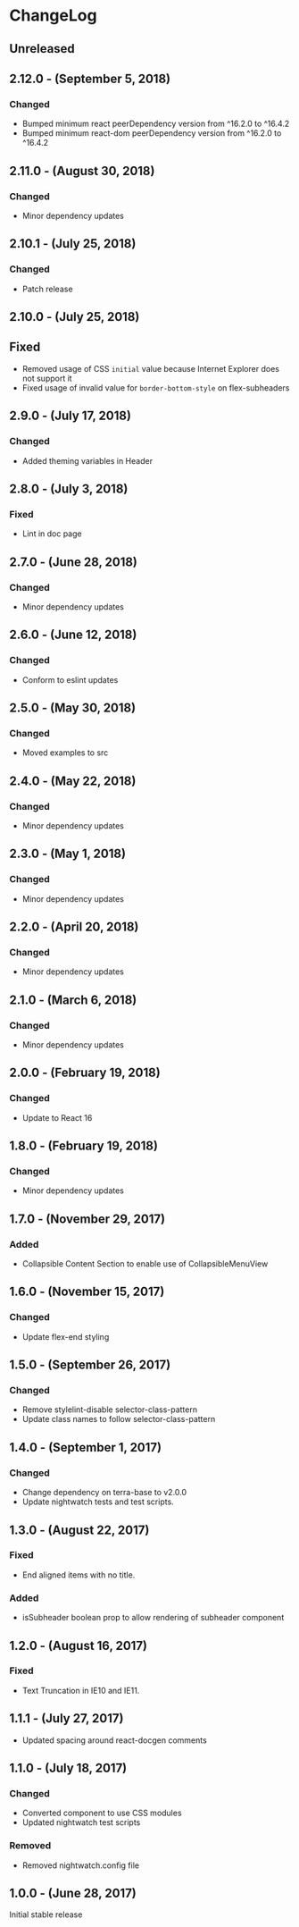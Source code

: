 ChangeLog
=========

Unreleased
----------

2.12.0 - (September 5, 2018)
----------
### Changed
* Bumped minimum react peerDependency version from ^16.2.0 to ^16.4.2
* Bumped minimum react-dom peerDependency version from ^16.2.0 to ^16.4.2

2.11.0 - (August 30, 2018)
----------
### Changed
* Minor dependency updates

2.10.1 - (July 25, 2018)
----------
### Changed
* Patch release

2.10.0 - (July 25, 2018)
----------
## Fixed
* Removed usage of CSS `initial` value because Internet Explorer does not support it
* Fixed usage of invalid value for `border-bottom-style` on flex-subheaders

2.9.0 - (July 17, 2018)
----------
### Changed
* Added theming variables in Header

2.8.0 - (July 3, 2018)
----------
### Fixed
* Lint in doc page

2.7.0 - (June 28, 2018)
----------
### Changed
* Minor dependency updates

2.6.0 - (June 12, 2018)
----------
### Changed
* Conform to eslint updates

2.5.0 - (May 30, 2018)
----------
### Changed
* Moved examples to src

2.4.0 - (May 22, 2018)
----------
### Changed
* Minor dependency updates

2.3.0 - (May 1, 2018)
----------
### Changed
* Minor dependency updates

2.2.0 - (April 20, 2018)
----------
### Changed
* Minor dependency updates

2.1.0 - (March 6, 2018)
----------
### Changed
* Minor dependency updates

2.0.0 - (February 19, 2018)
----------
### Changed
* Update to React 16

1.8.0 - (February 19, 2018)
----------
### Changed
* Minor dependency updates

1.7.0 - (November 29, 2017)
-----------------
### Added
* Collapsible Content Section to enable use of CollapsibleMenuView

1.6.0 - (November 15, 2017)
-----------------
### Changed
* Update flex-end styling

1.5.0 - (September 26, 2017)
-----------------
### Changed
* Remove stylelint-disable selector-class-pattern
* Update class names to follow selector-class-pattern

1.4.0 - (September 1, 2017)
-----------------
### Changed
* Change dependency on terra-base to v2.0.0
* Update nightwatch tests and test scripts.

1.3.0 - (August 22, 2017)
-----------------
### Fixed
* End aligned items with no title.

### Added
* isSubheader boolean prop to allow rendering of subheader component

1.2.0 - (August 16, 2017)
-----------------
### Fixed
* Text Truncation in IE10 and IE11.

1.1.1 - (July 27, 2017)
-----------------
* Updated spacing around react-docgen comments

1.1.0 - (July 18, 2017)
-----------------
### Changed
* Converted component to use CSS modules
* Updated nightwatch test scripts

### Removed
* Removed nightwatch.config file

1.0.0 - (June 28, 2017)
-----------------
Initial stable release

